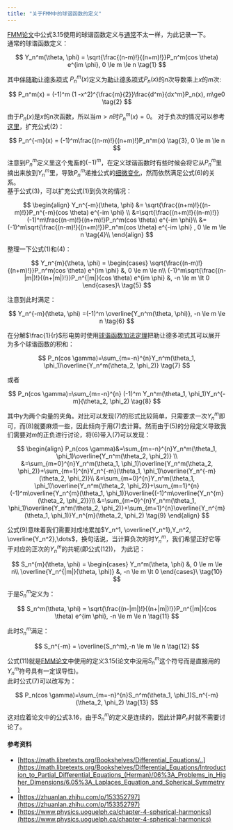 ```yaml
---
title: "关于FMM中的球谐函数的定义"
---
```


<script async src="https://cdn.jsdelivr.net/npm/mathjax@3/es5/tex-chtml.js" id="MathJax-script"></script>
<script>
MathJax = {
  tex: {
    inlineMath: [['$', '$'],['\$', '\$']]
  }
};
</script>

[FMM论文](https://www.cambridge.org/core/journals/acta-numerica/article/abs/new-version-of-the-fast-multipole-method-for-the-laplace-equation-in-three-dimensions/8D84CC50463A63C73A5E97A045F16B79)中公式3.15使用的球谐函数定义与[通常](https://en.wikipedia.org/wiki/Spherical_harmonics#Conventions)不太一样，为此记录一下。  
通常的球谐函数定义：

$$
Y_n^m(\theta, \phi) = \sqrt{\frac{(n-m)!}{(n+m)!}}P_n^m(cos \theta) e^{im \phi}, 0 \le m \le n \tag{1}
$$

其中<a href='https://en.wikipedia.org/wiki/Associated_Legendre_polynomials'>伴随勒让德多项式</a>
$P_n^m(x)$定义为<a href='https://en.wikipedia.org/wiki/Legendre_polynomials'>勒让德多项式</a>$P_n(x)$的$n$次导数乘上$x$的$m$次:

$$
P_n^m(x) = (-1)^m (1 -x^2)^{\frac{m}{2}}\frac{d^m}{dx^m}P_n(x), m\ge0  \tag{2}
$$

由于$P_n(x)$是$x$的$n$次函数，所以当$m>n$时$P_n^m(x)=0$。
对于负次的情况可以参考<a href='http://www.jooooow.com/static/pdf/FMM.pdf'>这里</a>，扩充公式(2)：

$$
P_n^{-m}(x) = (-1)^m\frac{(n-m)!}{(n+m)!}P_n^m(x) \tag{3}, 0 \le m \le n
$$

注意到$P_n^m$定义里这个鬼畜的$(-1)^m$，在定义球谐函数时有些时候会将它从$P_n^m$里摘出来放到$Y_n^m$里，导致$P_n^m$递推公式的<a href='https://www.physics.uoguelph.ca/chapter-4-spherical-harmonics'>细微变化</a>，然而依然满足公式(6)的关系。
<br>
基于公式(3)，可以扩充公式(1)到负次的情况：

$$
\begin{align}
Y_n^{-m}(\theta, \phi) &= \sqrt{\frac{(n+m)!}{(n-m)!}}P_n^{-m}(cos \theta) e^{-im \phi} \\
&=\sqrt{\frac{(n+m)!}{(n-m)!}}(-1)^m\frac{(n-m)!}{(n+m)!}P_n^m(cos \theta)  e^{-im \phi}\\
&=(-1)^m\sqrt{\frac{(n-m)!}{(n+m)!}}P_n^m(cos \theta)  e^{-im \phi} , 0 \le m \le n  \tag{4}\\
\end{align}
$$

整理一下公式(1)和(4)：

$$
    Y_n^{m}(\theta, \phi) =
\begin{cases}
    \sqrt{\frac{(n-m)!}{(n+m)!}}P_n^m(cos \theta) e^{im \phi} &, 0 \le m \le n\\
    (-1)^m\sqrt{\frac{(n-|m|)!}{(n+|m|)!}}P_n^{|m|}(cos \theta) e^{im \phi}  &,  -n \le m \lt 0
\end{cases}\
 \tag{5}
$$

注意到此时满足：

$$
Y_n^{-m}(\theta, \phi) =(-1)^m \overline{Y_n^m(\theta, \phi)}, -n \le m \le n  \tag{6}
$$

在分解$\frac{1}{r}$形电势时使用<a href='https://en.wikipedia.org/wiki/Spherical_harmonics#Algebraic_properties'>球谐函数加法定理</a>把勒让德多项式其可以展开为多个球谐函数的积和：

$$
P_n(cos \gamma)=\sum_{m=-n}^{n}Y_n^m(\theta_1, \phi_1)\overline{Y_n^m(\theta_2, \phi_2)} \tag{7}
$$

或者

$$
P_n(cos \gamma)=\sum_{m=-n}^{n} (-1)^m Y_n^m(\theta_1, \phi_1)Y_n^{-m}(\theta_2, \phi_2) \tag{8}
$$

其中$\gamma$为两个向量的夹角。对比可以发现(7)的形式比较简单，只需要求一次$Y_n^m$即可，而(8)就要麻烦一些，因此倾向于用(7)去计算。然而由于(5)的分段定义导致我们需要对$m$的正负进行讨论，将(6)带入(7)可以发现：

$$
\begin{align}
P_n(cos \gamma)&=\sum_{m=-n}^{n}Y_n^m(\theta_1, \phi_1)\overline{Y_n^m(\theta_2, \phi_2)} \\
&=\sum_{m=0}^{n}Y_n^m(\theta_1, \phi_1)\overline{Y_n^m(\theta_2, \phi_2)}+\sum_{m=1}^{n}Y_n^{-m}(\theta_1, \phi_1)\overline{Y_n^{-m}(\theta_2, \phi_2)}\\
&=\sum_{m=0}^{n}Y_n^m(\theta_1, \phi_1)\overline{Y_n^m(\theta_2, \phi_2)}+\sum_{m=1}^{n}(-1)^m\overline{Y_n^{m}(\theta_1, \phi_1)}\overline{(-1)^m\overline{Y_n^{m}(\theta_2, \phi_2)}}\\
&=\sum_{m=0}^{n}Y_n^m(\theta_1, \phi_1)\overline{Y_n^m(\theta_2, \phi_2)}+\sum_{m=1}^{n}\overline{Y_n^{m}(\theta_1, \phi_1)}Y_n^{m}(\theta_2, \phi_2) \tag{9}
\end{align}
$$

公式(9)意味着我们需要对成地累加$Y_n^1, \overline{Y_n^1},Y_n^2, \overline{Y_n^2},\dots$，换句话说，当计算负次的时$Y_n^m$，我们希望正好它等于对应的正次的$Y_n^m$的共轭(即公式(12))，
为此记：

$$
    S_n^{m}(\theta, \phi) =
\begin{cases}
    Y_n^m(\theta, \phi) &, 0 \le m \le n\\
    \overline{Y_n^{|m|}(\theta, \phi)}  &,  -n \le m \lt 0
\end{cases}\
 \tag{10}
$$

于是$S_n^m$定义为：

$$
S_n^m(\theta, \phi) = \sqrt{\frac{(n-|m|)!}{(n+|m|)!}}P_n^{|m|}(cos \theta) e^{im \phi}, -n \le m \le n \tag{11}
$$

此时$S_n^m$满足：

$$
S_n^{-m} = \overline{S_n^m},-n \le m \le n  \tag{12}
$$

公式(11)就是<a href='https://www.cambridge.org/core/journals/acta-numerica/article/abs/new-version-of-the-fast-multipole-method-for-the-laplace-equation-in-three-dimensions/8D84CC50463A63C73A5E97A045F16B79'>FMM论文</a>中使用的定义3.15(论文中没用$S_n^m$这个符号而是直接用的$Y_n^m$符号具有一定误导性)。    
此时公式(7)可以改写为：

$$
P_n(cos \gamma)=\sum_{m=-n}^{n}S_n^m(\theta_1, \phi_1)S_n^{-m}(\theta_2, \phi_2) \tag{13}
$$

这对应着论文中的公式3.16，由于$S_n^m$的定义是连续的，因此计算$P_n$时就不需要讨论了。


#### 参考资料
+ [https://math.libretexts.org/Bookshelves/Differential_Equations/..](https://math.libretexts.org/Bookshelves/Differential_Equations/Introduction_to_Partial_Differential_Equations_(Herman)/06%3A_Problems_in_Higher_Dimensions/6.05%3A_Laplaces_Equation_and_Spherical_Symmetry)
+ [https://zhuanlan.zhihu.com/p/153352797](https://zhuanlan.zhihu.com/p/153352797)
+ [https://www.physics.uoguelph.ca/chapter-4-spherical-harmonics](https://www.physics.uoguelph.ca/chapter-4-spherical-harmonics)

<script src="https://utteranc.es/client.js"
        repo="jooooow/jooooow.github.io"
        issue-term="pathname"
        theme="github-light"
        crossorigin="anonymous"
        async>
</script>